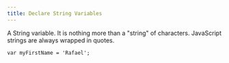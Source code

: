 ```yaml
---
title: Declare String Variables
---
```

A String variable. It is nothing more than a "string" of characters. JavaScript strings are always wrapped in quotes.

    var myFirstName = 'Rafael';